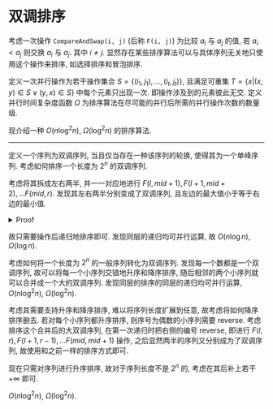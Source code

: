 # 双调排序

考虑一次操作 ``CompareAndSwap(i, j)`` (后称 ``F(i, j)``) 为比较 $a_i$ 与 $a_j$ 的值, 若 $a_i < a_j$ 则交换 $a_i$ 与 $a_j$. 其中 $i \neq j$. 显然存在某些排序算法可以与具体序列无关地只使用这个操作来排序, 如选择排序和冒泡排序.

定义一次并行操作为若干操作集合 $S = \{(i_1, j_1), ..., (i_t, j_t)\}$, 且满足可重集 $T = \{x | (x, y) \in S \lor (y, x) \in S\}$ 中每个元素只出现一次. 即操作涉及到的元素彼此无交. 定义并行时间复杂度函数 $\Omega$ 为排序算法在尽可能的并行后所需的并行操作次数的数量级.

现介绍一种 $O(n \log^2 n)$, $\Omega(\log^2 n)$ 的排序算法.

---

定义一个序列为双调序列, 当且仅当存在一种该序列的轮换, 使得其为一个单峰序列. 考虑如何排序一个长度为 $2^n$ 的双调序列.

考虑将其拆成左右两半, 并一一对应地进行 $F(l, mid+1), F(l+1, mid+2), ... F(mid, r)$. 发现其左右两半分别变成了双调序列, 且左边的最大值小于等于右边的最小值.

<details><summary>Proof</summary>

> 容易发现只要证明对每个 01 序列合法即可. 对于 01 序列来说双调序列等价于连续段不超过三个.
> 
> 若其中一半连续段只有一个, 是平凡的. 一定会全部交换或全部不交换, 则交换前后两半的连续段都不超过三个.
> 
> 否则两边都恰有两个连续段, 则会交换一个前缀和一个后缀. 发现假设分别删去 1 的连续段后两半都只剩一个 0 的连续段, 则由于两半都只有两个连续段, 换过来后连续段数量至多增加 2.
</details>

故只需要操作后递归地排序即可. 发现同层的递归均可并行运算, 故 $O(n \log n)$, $\Omega(\log n)$.

考虑如何将一个长度为 $2^n$ 的一般序列转化为双调序列. 发现每一个数都是一个双调序列, 故可以将每一个小序列交错地升序和降序排序, 随后相邻的两个小序列就可以合并成一个大的双调序列. 发现同层的排序的同层的递归均可并行运算, $O(n \log^2 n)$, $\Omega(\log^2 n)$.

考虑其需要支持升序和降序排序, 难以将序列长度扩展到任意, 故考虑将如何降序排序删去. 若对每个小序列都升序排序, 则序号为偶数的小序列需要 reverse. 考虑排序这个合并后的大双调序列, 在第一次递归时把右侧的编号 reverse, 即进行 $F(l, r), F(l+1, r-1), ... F(mid, mid+1)$ 操作, 之后显然两半的序列又分别成为了双调序列, 故使用和之前一样的排序方式即可.

现在只需对序列进行升序排序, 故对于序列长度不是 $2^n$ 的, 考虑在其后补上若干 $+\infty$ 即可.

$O(n \log^2 n)$, $\Omega(\log^2 n)$.
